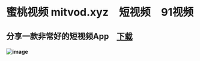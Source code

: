 # 蜜桃视频 mitvod.xyz　短视频　91视频

## 分享一款非常好的短视频App　[下载](https://cn2dl.xiaoquanapp.com/蜜桃TV1001.apk)

#### ![image](https://github.com/xhsbook/mitshare/httpsmitvod.xyzshareTraceId=5103.png?raw=true)
